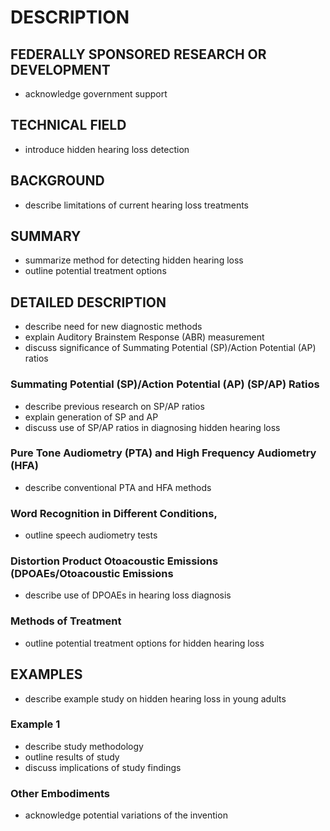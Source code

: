 # DESCRIPTION

## FEDERALLY SPONSORED RESEARCH OR DEVELOPMENT

- acknowledge government support

## TECHNICAL FIELD

- introduce hidden hearing loss detection

## BACKGROUND

- describe limitations of current hearing loss treatments

## SUMMARY

- summarize method for detecting hidden hearing loss
- outline potential treatment options

## DETAILED DESCRIPTION

- describe need for new diagnostic methods
- explain Auditory Brainstem Response (ABR) measurement
- discuss significance of Summating Potential (SP)/Action Potential (AP) ratios

### Summating Potential (SP)/Action Potential (AP) (SP/AP) Ratios

- describe previous research on SP/AP ratios
- explain generation of SP and AP
- discuss use of SP/AP ratios in diagnosing hidden hearing loss

### Pure Tone Audiometry (PTA) and High Frequency Audiometry (HFA)

- describe conventional PTA and HFA methods

### Word Recognition in Different Conditions,

- outline speech audiometry tests

### Distortion Product Otoacoustic Emissions (DPOAEs/Otoacoustic Emissions

- describe use of DPOAEs in hearing loss diagnosis

### Methods of Treatment

- outline potential treatment options for hidden hearing loss

## EXAMPLES

- describe example study on hidden hearing loss in young adults

### Example 1

- describe study methodology
- outline results of study
- discuss implications of study findings

### Other Embodiments

- acknowledge potential variations of the invention

